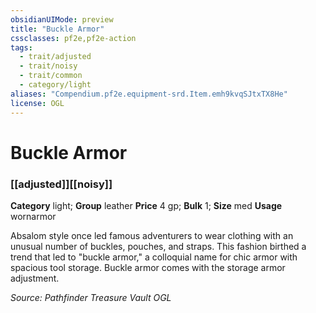 ```yaml
---
obsidianUIMode: preview
title: "Buckle Armor"
cssclasses: pf2e,pf2e-action
tags:
  - trait/adjusted
  - trait/noisy
  - trait/common
  - category/light
aliases: "Compendium.pf2e.equipment-srd.Item.emh9kvqSJtxTX8He"
license: OGL
---
```

# Buckle Armor

### [[adjusted]][[noisy]]

**Category** light; **Group** leather
**Price** 4 gp; 
**Bulk** 1; **Size** med
**Usage** wornarmor

Absalom style once led famous adventurers to wear clothing with an unusual number of buckles, pouches, and straps. This fashion birthed a trend that led to "buckle armor," a colloquial name for chic armor with spacious tool storage. Buckle armor comes with the storage armor adjustment.

*Source: Pathfinder Treasure Vault*
*OGL*